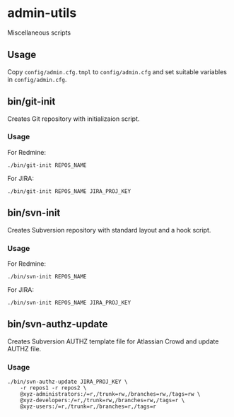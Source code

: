 # admin-utils

Miscellaneous scripts

## Usage

Copy `config/admin.cfg.tmpl` to `config/admin.cfg`
and set suitable variables in `config/admin.cfg`.

## bin/git-init

Creates Git repository with initializaion script.

### Usage

For Redmine:

    ./bin/git-init REPOS_NAME

For JIRA:

    ./bin/git-init REPOS_NAME JIRA_PROJ_KEY

## bin/svn-init

Creates Subversion repository with standard layout and a hook script.

### Usage

For Redmine:

    ./bin/svn-init REPOS_NAME

For JIRA:

    ./bin/svn-init REPOS_NAME JIRA_PROJ_KEY

## bin/svn-authz-update

Creates Subversion AUTHZ template file for Atlassian Crowd
and update AUTHZ file.

### Usage

    ./bin/svn-authz-update JIRA_PROJ_KEY \
        -r repos1 -r repos2 \
        @xyz-administrators:/=r,/trunk=rw,/branches=rw,/tags=rw \
        @xyz-developers:/=r,/trunk=rw,/branches=rw,/tags=r \
        @xyz-users:/=r,/trunk=r,/branches=r,/tags=r
